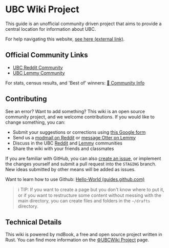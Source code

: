 # UBC Wiki Project

This guide is an unofficial community driven project that aims to provide a central location for information about UBC.

For help navigating this website, [see here (external link)](https://rust-lang.github.io/mdBook/guide/reading.html).

## Official Community Links
* [UBC Reddit Community](https://reddit.com/r/ubc)
* [UBC Lemmy Community](https://lemmy.ca/c/ubc)

For stats, census results, and 'Best of' winners: [🙌 Community Info](./meta/community.md)


## Contributing

See an error? Want to add something? This wiki is an open source community project, and we welcome contributions. If you would like to change something, you can:

- Submit your suggestions or corrections using [this Google form](https://forms.gle/8L7GPodjp2SNRM2w9)
- Send us a [modmail on Reddit](https://www.reddit.com/message/compose?to=%2Fr%2FUBC) or [message Otter on Lemmy](https://lemmy.ca/u/Otter)
- Discuss in the UBC [Reddit](https://reddit.com/r/ubc) and [Lemmy](https://lemmy.ca/c/ubc) communities
- Share the wiki with your friends and classmates

If you are familiar with GitHub, you can also [create an issue](https://github.com/CommunityUBC/ubcwiki/issues), or implement the changes yourself and submit a pull request into the `STAGING` branch. New ideas submitted by other means will be added as issues.

Want to learn how to use Github: [Hello-World (guides.github.com)](https://guides.github.com/activities/hello-world/)

> ℹ️ TIP: If you want to create a page but you don't know where to put it, or if you want to restructure some content without messing with the main directory, you can create files and folders in the `~/drafts` directory.

## Technical Details

This wiki is powered by mdBook, a free and open source project written in Rust. You can find more information on the [⚙️UBCWiki Project](https://communityubc.github.io/ubcwiki/meta/project.html) page.